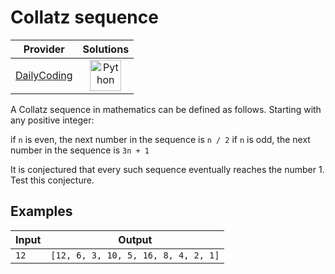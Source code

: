 # Collatz sequence

<!-- INFO TABLE BEGIN -->

| Provider                                              | Solutions                                                                                                                                        |
| :---------------------------------------------------: | :----------------------------------------------------------------------------------------------------------------------------------------------: |
| [DailyCoding](../../../docs/providers/DailyCoding.md) | [<img src="https://res.cloudinary.com/rascaltwo/image/upload/v1631924087/python_xzdlti.svg" alt="Python" title="Python" width="50" />](solve.py) |

<!-- INFO TABLE END -->

A Collatz sequence in mathematics can be defined as follows. Starting with any positive integer:

if `n` is even, the next number in the sequence is `n / 2`
if `n` is odd, the next number in the sequence is `3n + 1`

It is conjectured that every such sequence eventually reaches the number 1. Test this conjecture.

## Examples

| Input | Output                              |
| ----- | ----------------------------------- |
| `12`  | `[12, 6, 3, 10, 5, 16, 8, 4, 2, 1]` |

